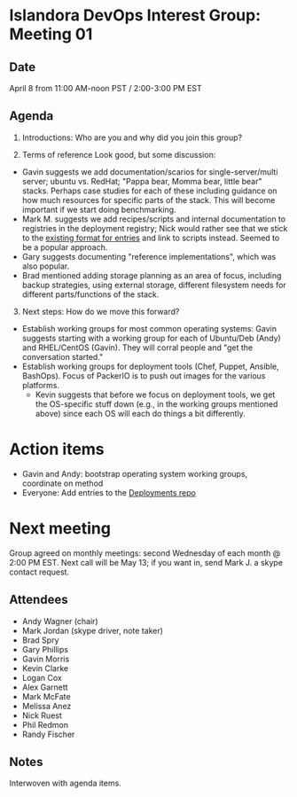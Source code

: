 # Islandora DevOps Interest Group: Meeting 01

## Date

April 8 from 11:00 AM-noon PST / 2:00-3:00 PM EST

## Agenda

1. Introductions: Who are you and why did you join this group?

2. Terms of reference
Look good, but some discussion:

  * Gavin suggests we add documentation/scarios for single-server/multi server; ubuntu vs. RedHat; "Pappa bear, Momma bear, little bear" stacks. Perhaps case studies for each of these including guidance on how much resources for specific parts of the stack. This will become important if we start doing benchmarking.
  * Mark M. suggests we add recipes/scripts and internal documentation to registries in the deployment registry; Nick would rather see that we stick to the [existing format for entries](https://github.com/Islandora/islandora_deployments#format) and link to scripts instead. Seemed to be a popular approach.
  * Gary suggests documenting "reference implementations", which was also popular.
  * Brad mentioned adding storage planning as an area of focus, including backup strategies, using external storage, different filesystem needs for different parts/functions of the stack.

3. Next steps: How do we move this forward?

  * Establish working groups for most common operating systems: Gavin suggests starting with a working group for each of Ubuntu/Deb (Andy) and RHEL/CentOS (Gavin). They will corral people and "get the conversation started."
  * Establish working groups for deployment tools (Chef, Puppet, Ansible, BashOps). Focus of PackerIO is to push out images for the various platforms.
    * Kevin suggests that before we focus on deployment tools, we get the OS-specific stuff down (e.g., in the working groups mentioned above) since each OS will each do things a bit differently.

# Action items

* Gavin and Andy: bootstrap operating system working groups, coordinate on method
* Everyone: Add entries to the [Deployments repo](https://github.com/Islandora/islandora_deployments)

# Next meeting

Group agreed on monthly meetings: second Wednesday of each month @ 2:00 PM EST. Next call will be May 13; if you want in, send Mark J. a skype contact request.

## Attendees

* Andy Wagner (chair)
* Mark Jordan (skype driver, note taker)
* Brad Spry
* Gary Phillips
* Gavin Morris
* Kevin Clarke
* Logan Cox
* Alex Garnett
* Mark McFate
* Melissa Anez
* Nick Ruest
* Phil Redmon
* Randy Fischer

## Notes
Interwoven with agenda items.
